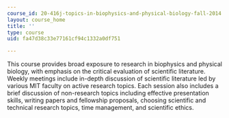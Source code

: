 ```yaml
---
course_id: 20-416j-topics-in-biophysics-and-physical-biology-fall-2014
layout: course_home
title: ''
type: course
uid: fa47d38c33e77161cf94c1332a0df751

---
```

This course provides broad exposure to research in biophysics and physical biology, with emphasis on the critical evaluation of scientific literature. Weekly meetings include in-depth discussion of scientific literature led by various MIT faculty on active research topics. Each session also includes a brief discussion of non-research topics including effective presentation skills, writing papers and fellowship proposals, choosing scientific and technical research topics, time management, and scientific ethics.
